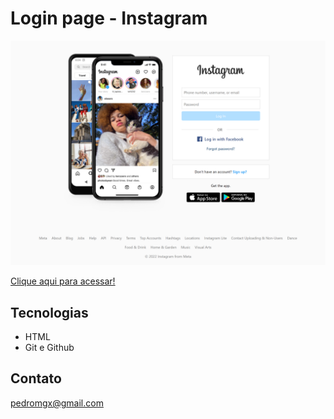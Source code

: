 # Login page - Instagram

![preview](./.github/preview.png)


[Clique aqui para acessar!](https://https://pedrogoldschmidt.github.io/instagram-login/)

## Tecnologias

- HTML
- Git e Github


## Contato

pedromgx@gmail.com